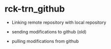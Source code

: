 # rck-trn_github

- Linking remote repository with local repository

- sending modifications to github (old)
- pulling modifications from github
